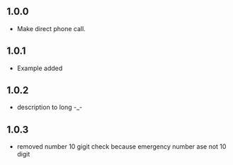 ## 1.0.0

* Make direct phone call.

## 1.0.1

* Example added

## 1.0.2

* description  to long -_-

## 1.0.3

* removed number 10 gigit check because emergency number ase not 10 digit
